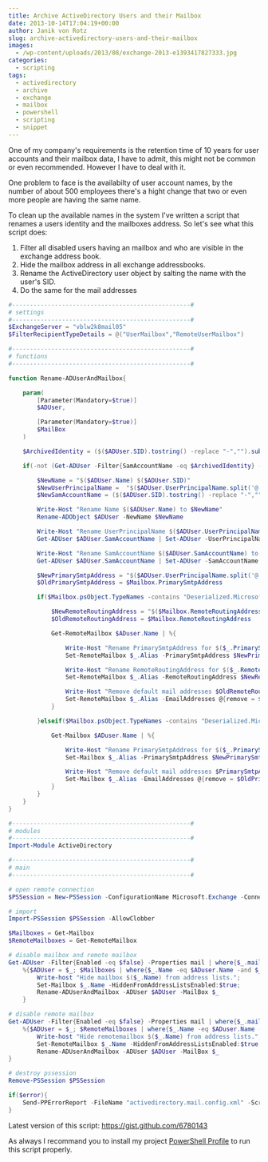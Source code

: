 ```yaml
---
title: Archive ActiveDirectory Users and their Mailbox
date: 2013-10-14T17:04:19+00:00
author: Janik von Rotz
slug: archive-activedirectory-users-and-their-mailbox
images:
  - /wp-content/uploads/2013/08/exchange-2013-e1393417827333.jpg
categories:
  - scripting
tags:
  - activedirectory
  - archive
  - exchange
  - mailbox
  - powershell
  - scripting
  - snippet
---
```

One of my company's requirements is the retention time of 10 years for user accounts and their mailbox data, I have to admit, this might not be common or even recommended.
However I have to deal with it.

One problem to face is the availabilty of user account names, by the number of about 500 employees there's a hight change that two or even more people are having the same name.

To clean up the available names in the system I've written a script that renames a users identity and the mailboxes address.
So let's see what this script does:

<!--more-->

<ol>
    <li>Filter all disabled users having an mailbox and who are visible in the exchange address book.</li>
    <li>Hide the mailbox address in all exchange addressbooks.</li>
    <li>Rename the ActiveDirectory user object by salting the name with the user's SID.</li>
    <li>Do the same for the mail addresses</li>
</ol>

```powershell
#--------------------------------------------------#
# settings
#--------------------------------------------------#
$ExchangeServer = "vblw2k8mail05"
$FilterRecipientTypeDetails = @("UserMailbox","RemoteUserMailbox")

#--------------------------------------------------#
# functions
#--------------------------------------------------#

function Rename-ADUserAndMailbox{

    param(
        [Parameter(Mandatory=$true)]
        $ADUser,

        [Parameter(Mandatory=$true)]
        $MailBox
    )

    $ArchivedIdentity = ($($ADUser.SID).tostring() -replace "-","").substring(20)

    if(-not (Get-ADUser -Filter{SamAccountName -eq $ArchivedIdentity} -ErrorAction SilentlyContinue)){

        $NewName = "$($ADUser.Name) $($ADUser.SID)"
        $NewUserPrincipalName =  "$($ADUser.UserPrincipalName.split('@')[0]) $($ADUser.SID)@$($ADUser.UserPrincipalName.split('@')[1])"
        $NewSamAccountName = ($($ADUser.SID).tostring() -replace "-","").substring(20)

        Write-Host "Rename Name $($ADUser.Name) to $NewName"
        Rename-ADObject $ADUser -NewName $NewName

        Write-Host "Rename UserPrincipalName $($ADUser.UserPrincipalName) to $NewUserPrincipalName"
        Get-ADUser $ADUser.SamAccountName | Set-ADUser -UserPrincipalName $NewUserPrincipalName -Description "archived"

        Write-Host "Rename SamAccountName $($ADUser.SamAccountName) to $NewSamAccountName"
        Get-ADUser $ADUser.SamAccountName | Set-ADUser -SamAccountName $NewSamAccountName

        $NewPrimarySmtpAddress = "$($ADUser.UserPrincipalName.split('@')[0])$($ADUser.SID)@$($ADUser.UserPrincipalName.split('@')[1])" -replace "-",""
        $OldPrimarySmtpAddress = $Mailbox.PrimarySmtpAddress

        if($Mailbox.psObject.TypeNames -contains "Deserialized.Microsoft.Exchange.Data.Directory.Management.RemoteMailbox"){

            $NewRemoteRoutingAddress = "$($Mailbox.RemoteRoutingAddress.split("@")[0])$($ADUser.SID)@$($Mailbox.RemoteRoutingAddress.split("@")[1])" -replace "-",""
            $OldRemoteRoutingAddress = $Mailbox.RemoteRoutingAddress

            Get-RemoteMailbox $ADuser.Name | %{

                Write-Host "Rename PrimarySmtpAddress for $($_.PrimarySmtpAddress) to $NewPrimarySmtpAddress"
                Set-RemoteMailbox $_.Alias -PrimarySmtpAddress $NewPrimarySmtpAddress;

                Write-Host "Rename RemoteRoutingAddress for $($_.RemoteRoutingAddress) to $NewRemoteRoutingAddress"
                Set-RemoteMailbox $_.Alias -RemoteRoutingAddress $NewRemoteRoutingAddress

                Write-Host "Remove default mail addresses $OldRemoteRoutingAddress, $PrimarySmtpAddress on $($_.Alias)"
                Set-RemoteMailbox $_.Alias -EmailAddresses @{remove = $OldRemoteRoutingAddress, $OldPrimarySmtpAddress}
            }

        }elseif($Mailbox.psObject.TypeNames -contains "Deserialized.Microsoft.Exchange.Data.Directory.Management.Mailbox"){

            Get-Mailbox $ADuser.Name | %{

                Write-Host "Rename PrimarySmtpAddress for $($_.PrimarySmtpAddress) to $NewPrimarySmtpAddress"
                Set-Mailbox $_.Alias -PrimarySmtpAddress $NewPrimarySmtpAddress

                Write-Host "Remove default mail addresses $PrimarySmtpAddress on $($Mailbox.Alias)"
                Set-Mailbox $_.Alias -EmailAddresses @{remove = $OldPrimarySmtpAddress}
            }
        }
    }
}

#--------------------------------------------------#
# modules
#--------------------------------------------------#
Import-Module ActiveDirectory

#--------------------------------------------------#
# main
#--------------------------------------------------#

# open remote connection
$PSSession = New-PSSession -ConfigurationName Microsoft.Exchange -ConnectionUri "https://$ExchangeServer/PowerShell/" -Authentication Kerberos

# import
Import-PSSession $PSSession -AllowClobber

$Mailboxes = Get-Mailbox
$RemoteMailboxes = Get-RemoteMailbox

# disable mailbox and remote mailbox
Get-ADUser -Filter{Enabled -eq $false} -Properties mail | where{$_.mail -ne $null} |
    %{$ADUser = $_; $Mailboxes | where{$_.Name -eq $ADuser.Name -and $_.HiddenFromAddressListsEnabled -eq $false -and $FilterRecipientTypeDetails -contains $_.RecipientTypeDetails}} |%{
        Write-host "Hide mailbox $($_.Name) from address lists.";
        Set-Mailbox $_.Name -HiddenFromAddressListsEnabled:$true;
        Rename-ADUserAndMailbox -ADUser $ADUser -MailBox $_
    }

# disable remote mailbox
Get-ADUser -Filter{Enabled -eq $false} -Properties mail | where{$_.mail -ne $null} |
    %{$ADUser = $_; $RemoteMailboxes | where{$_.Name -eq $ADuser.Name -and $_.HiddenFromAddressListsEnabled -eq $false -and $FilterRecipientTypeDetails -contains $_.RecipientTypeDetails}} | %{
        Write-host "Hide remotemailbox $($_.Name) from address lists.";
        Set-RemoteMailbox $_.Name -HiddenFromAddressListsEnabled:$true;
        Rename-ADUserAndMailbox -ADUser $ADUser -MailBox $_
}

# destroy pssession
Remove-PSSession $PSSession

if($error){
    Send-PPErrorReport -FileName "activedirectory.mail.config.xml" -ScriptName $MyInvocation.InvocationName
}

```

Latest version of this script: <a href="https://gist.github.com/6780143" target="_blank">https://gist.github.com/6780143</a>

As always I recommand you to install my project <a href="https://github.com/janikvonrotz/Powershell-Profile" target="_blank">PowerShell Profile</a> to run this script properly.